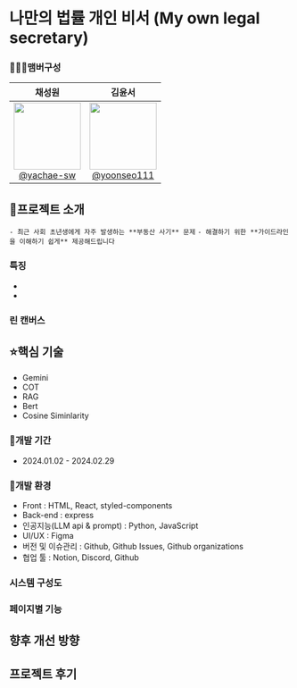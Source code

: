 # 나만의 법률 개인 비서 (My own legal secretary)

### 🧑‍🤝‍🧑맴버구성

|                                                                                   **채성원**                                                                                   |                                                                                   **김윤서**                                                                                    |
| :----------------------------------------------------------------------------------------------------------------------------------------------------------------------------: | :-----------------------------------------------------------------------------------------------------------------------------------------------------------------------------: |
| [<img src="https://github.com/yachae-sw/SKT-FLY-AI-Lawydot/assets/93850398/42c9e675-6126-473d-91b8-f59fcf165e08" width="120" > <br/> @yachae-sw](https://github.com/yachae-sw) | [<img src="https://github.com/yachae-sw/SKT-FLY-AI-Lawydot/assets/93850398/2761f43b-bad2-46bd-9bbf-735cb7fa8a1b" width="120"> <br/> @yoonseo111](https://github.com/yoonseo111) |

## 👻프로젝트 소개

`- 최근 사회 초년생에게 자주 발생하는 **부동산 사기** 문제`
`- 해결하기 위한 **가이드라인을 이해하기 쉽게** 제공해드립니다`

### 특징

-
-

### 린 캔버스

## :star:핵심 기술

- Gemini
- COT
- RAG
- Bert
- Cosine Siminlarity

### 📅개발 기간

- 2024.01.02 - 2024.02.29

### :hammer:개발 환경

- Front : HTML, React, styled-components
- Back-end : express
- 인공지능(LLM api & prompt) : Python, JavaScript
- UI/UX : Figma
- 버전 및 이슈관리 : Github, Github Issues, Github organizations
- 협업 툴 : Notion, Discord, Github

### 시스템 구성도

### 페이지별 기능

## 향후 개선 방향

## 프로젝트 후기
